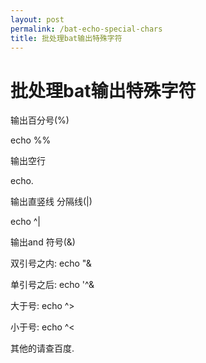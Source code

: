 ```yaml
---
layout: post
permalink: /bat-echo-special-chars
title: 批处理bat输出特殊字符
---
```


# 批处理bat输出特殊字符 #


输出百分号(%)

echo %%

输出空行

echo.

输出直竖线 分隔线(|)

echo ^|

输出and 符号(&)

双引号之内: echo "&

单引号之后: echo '^&

大于号: echo ^>

小于号: echo ^<

其他的请查百度.